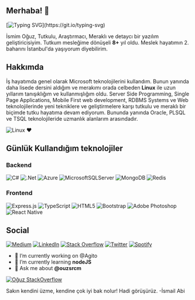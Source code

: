 ## Merhaba! 👋

[![Typing SVG](https://readme-typing-svg.herokuapp.com?color=44DEF7&lines=Software+Developer;Linux+bash+scripting+enthusiast;Frontend+techs+and+JS+dev.)](https://git.io/typing-svg)

İsmim Oğuz, Tutkulu, Araştırmacı, Meraklı ve detaycı bir yazılım geliştiricisiyim. Tutkum mesleğime dönüşeli **8+** yıl oldu. Meslek hayatımın 2. baharını İstanbul'da yaşıyorum diyebilirim.

## Hakkımda

İş hayatımda genel olarak Microsoft teknolojilerini kullandım. Bunun yanında daha lisede dersini aldığım ve merakımı orada celbeden **Linux** ile uzun yıllarım tanışıklığım ve kullanmışlığım oldu. Server Side Programming, Single Page Applications, Mobile First web development, RDBMS Systems ve Web teknolojilerinde yeni tekniklere ve geliştirmelere karşı tutkulu ve meraklı bir biçimde tutku hayatıma devam ediyorum. Bununda yanında Oracle, PLSQL ve TSQL teknolojileride uzmanlık alanlarım arasındadır.

![Linux](https://img.shields.io/badge/Linux-FCC624?style=for-the-badge&logo=linux&logoColor=black) ❤️

## Günlük Kullandığım teknolojiler

### Backend

![C#](https://img.shields.io/badge/c%23-%23239120.svg?style=for-the-badge&logo=c-sharp&logoColor=white) 
![.Net](https://img.shields.io/badge/.NET-5C2D91?style=for-the-badge&logo=.net&logoColor=white)
![Azure](https://img.shields.io/badge/azure-%230072C6.svg?style=for-the-badge&logo=azure-devops&logoColor=white)
![MicrosoftSQLServer](https://img.shields.io/badge/Microsoft%20SQL%20Sever-CC2927?style=for-the-badge&logo=microsoft%20sql%20server&logoColor=white)
![MongoDB](https://img.shields.io/badge/MongoDB-%234ea94b.svg?style=for-the-badge&logo=mongodb&logoColor=white)
![Redis](https://img.shields.io/badge/redis-%23DD0031.svg?style=for-the-badge&logo=redis&logoColor=white)


### Frontend
![Express.js](https://img.shields.io/badge/express.js-%23404d59.svg?style=for-the-badge&logo=express&logoColor=%2361DAFB)
![TypeScript](https://img.shields.io/badge/typescript-%23007ACC.svg?style=for-the-badge&logo=typescript&logoColor=white)
![HTML5](https://img.shields.io/badge/html5-%23E34F26.svg?style=for-the-badge&logo=html5&logoColor=white)
![Bootstrap](https://img.shields.io/badge/bootstrap-%23563D7C.svg?style=for-the-badge&logo=bootstrap&logoColor=white)
![Adobe Photoshop](https://img.shields.io/badge/adobephotoshop-%2331A8FF.svg?style=for-the-badge&logo=adobephotoshop&logoColor=white)
![React Native](https://img.shields.io/badge/react_native-%2320232a.svg?style=for-the-badge&logo=react&logoColor=%2361DAFB)

## Social
[![Medium](https://img.shields.io/badge/Medium-%23000000.svg?style=for-the-badge&logo=Medium&logoColor=white)](https://ouzsrcm.medium.com/)
[![LinkedIn](https://img.shields.io/badge/linkedin-%230077B5.svg?style=for-the-badge&logo=linkedin&logoColor=white)](https://www.linkedin.com/in/ouzsrcm/)
[![Stack Overflow](https://img.shields.io/badge/-Stackoverflow-FE7A16?style=for-the-badge&logo=stack-overflow&logoColor=white)](https://stackoverflow.com/users/1892085/o%c4%9fuz)
[![Twitter](https://img.shields.io/badge/<ouzsrcm>-%231DA1F2.svg?style=for-the-badge&logo=Twitter&logoColor=white)](https://twitter.com/ouzsrcm)
[![Spotify](https://img.shields.io/badge/Spotify-1ED760?style=for-the-badge&logo=spotify&logoColor=white)](https://open.spotify.com/playlist/37i9dQZF1DXddGd6mP5X2a?si=d58bdb84a4324829)

- 🔭 I’m currently working on @Agito
- 🌱 I’m currently learning **nodeJS**
- 💬 Ask me about **@ouzsrcm**

[![Oğuz StackOverflow](https://github-readme-stackoverflow.vercel.app/?userID=1892085&layout=compact)](https://stackoverflow.com/users/1892085/oğuz)


Sakın kendini üzme, kendine çok iyi bak nolur! Hadi görüşürüz.
-İsmail Abi
